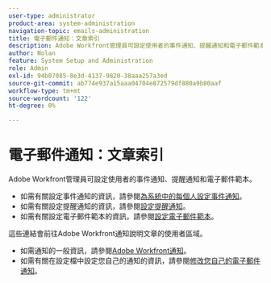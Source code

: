 ```yaml
---
user-type: administrator
product-area: system-administration
navigation-topic: emails-administration
title: 電子郵件通知：文章索引
description: Adobe Workfront管理員可設定使用者的事件通知、提醒通知和電子郵件範本。
author: Nolan
feature: System Setup and Administration
role: Admin
exl-id: 94b07085-8e3d-4137-9820-38aaa257a3ed
source-git-commit: ab774e937a15aaa04704e872579df880a9b80aaf
workflow-type: tm+mt
source-wordcount: '122'
ht-degree: 0%

---
```


# 電子郵件通知：文章索引

<!-- Audited: 1/2024 -->

Adobe Workfront管理員可設定使用者的事件通知、提醒通知和電子郵件範本。

* 如需有關設定事件通知的資訊，請參閱[為系統中的每個人設定事件通知](../../../administration-and-setup/manage-workfront/emails/configure-event-notifications-for-everyone-in-the-system.md)。
* 如需有關設定提醒通知的資訊，請參閱[設定提醒通知](../../../administration-and-setup/manage-workfront/emails/set-up-reminder-notifications.md)。
* 如需有關設定電子郵件範本的資訊，請參閱[設定電子郵件範本](../../../administration-and-setup/manage-workfront/emails/configure-email-templates.md)。

這些連結會前往Adobe Workfront通知說明文章的使用者區域。

* 如需通知的一般資訊，請參閱[Adobe Workfront通知](/help/quicksilver/workfront-basics/using-notifications/event-notifications.md)。
* 如需有關在設定檔中設定您自己的通知的資訊，請參閱[修改您自己的電子郵件通知](/help/quicksilver/workfront-basics/using-notifications/activate-or-deactivate-your-own-event-notifications.md)。
